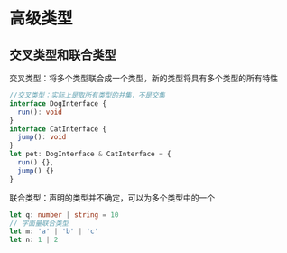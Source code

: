 # 高级类型

## 交叉类型和联合类型

交叉类型：将多个类型联合成一个类型，新的类型将具有多个类型的所有特性

```ts
//交叉类型：实际上是取所有类型的并集，不是交集
interface DogInterface {
  run(): void
}
interface CatInterface {
  jump(): void
}
let pet: DogInterface & CatInterface = {
  run() {},
  jump() {}
}
```

联合类型：声明的类型并不确定，可以为多个类型中的一个

```ts
let q: number | string = 10
// 字面量联合类型
let m: 'a' | 'b' | 'c'
let n: 1 | 2
```
